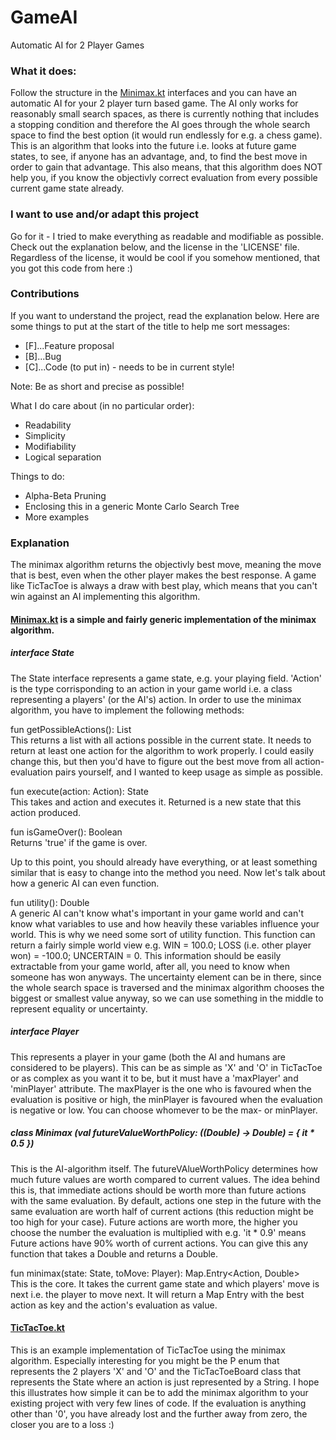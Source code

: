 # GameAI
 Automatic AI for 2 Player Games

### What it does:
Follow the structure in the [Minimax.kt](https://github.com/danielbinder/GameAI/blob/main/src/main/kotlin/Minimax.kt) interfaces and you can have an automatic AI for your 2 player turn based game. The AI only works for reasonably small search spaces, as there is currently nothing that includes a stopping condition and therefore the AI goes through the whole search space to find the best option (it would run endlessly for e.g. a chess game). This is an algorithm that looks into the future i.e. looks at future game states, to see, if anyone has an advantage, and, to find the best move in order to gain that advantage. This also means, that this algorithm does NOT help you, if you know the objectivly correct evaluation from every possible current game state already.

### I want to use and/or adapt this project
Go for it - I tried to make everything as readable and modifiable as possible.
Check out the explanation below, and the license in the 'LICENSE' file.
Regardless of the license, it would be cool if you somehow mentioned, that you got this code from here :)

### Contributions
If you want to understand the project, read the explanation below.
Here are some things to put at the start of the title to help me sort messages:
* [F]...Feature proposal
* [B]...Bug
* [C]...Code (to put in) - needs to be in current style!

Note: Be as short and precise as possible!

What I do care about (in no particular order):
* Readability
* Simplicity
* Modifiability
* Logical separation

Things to do:
* Alpha-Beta Pruning
* Enclosing this in a generic Monte Carlo Search Tree
* More examples

### Explanation
The minimax algorithm returns the objectivly best move, meaning the move that is best, even when the other player makes the best response. A game like TicTacToe is always a draw with best play, which means that you can't win against an AI implementing this algorithm.

#### [Minimax.kt](https://github.com/danielbinder/GameAI/blob/main/src/main/kotlin/Minimax.kt) is a simple and fairly generic implementation of the minimax algorithm.

##### interface State<Action>
The State<Action> interface represents a game state, e.g. your playing field. 'Action' is the type corrisponding to an action in your game world i.e. a class representing a players' (or the AI's) action. In order to use the minimax algorithm, you have to implement the following methods:

fun getPossibleActions(): List<Action><br/>
This returns a list with all actions possible in the current state. It needs to return at least one action for the algorithm to work properly. I could easily change this, but then you'd have to figure out the best move from all action-evaluation pairs yourself, and I wanted to keep usage as simple as possible.
 
fun execute(action: Action): State<Action><br/>
This takes and action and executes it. Returned is a new state that this action produced.
 
fun isGameOver(): Boolean<br/>
Returns 'true' if the game is over.

Up to this point, you should already have everything, or at least something similar that is easy to change into the method you need. Now let's talk about how a generic AI can even function.

fun utility(): Double<br/>
A generic AI can't know what's important in your game world and can't know what variables to use and how heavily these variables influence your world. This is why we need some sort of utility function. This function can return a fairly simple world view e.g. WIN = 100.0; LOSS (i.e. other player won) = -100.0; UNCERTAIN = 0. This information should be easily extractable from your game world, after all, you need to know when someone has won anyways. The uncertainty element can be in there, since the whole search space is traversed and the minimax algorithm chooses the biggest or smallest value anyway, so we can use something in the middle to represent equality or uncertainty.
 
 ##### interface Player
This represents a player in your game (both the AI and humans are considered to be players). This can be as simple as 'X' and 'O' in TicTacToe or as complex as you want it to be, but it must have a 'maxPlayer' and 'minPlayer' attribute. The maxPlayer is the one who is favoured when the evaluation is positive or high, the minPlayer is favoured when the evaluation is negative or low. You can choose whomever to be the max- or minPlayer.
 
##### class Minimax<Action> (val futureValueWorthPolicy: ((Double) -> Double) = { it * 0.5 })
This is the AI-algorithm itself. The futureVAlueWorthPolicy determines how much future values are worth compared to current values. The idea behind this is, that immediate actions should be worth more than future actions with the same evaluation. By default, actions one step in the future with the same evaluation are worth half of current actions (this reduction might be too high for your case). Future actions are worth more, the higher you choose the number the evaluation is multiplied with e.g. 'it * 0.9' means Future actions have 90% worth of current actions. You can give this any function that takes a Double and returns a Double.

fun minimax(state: State<Action>, toMove: Player): Map.Entry<Action, Double><br/>
This is the core. It takes the current game state and which players' move is next i.e. the player to move next. It will return a Map Entry with the best action as key and the action's evaluation as value.

#### [TicTacToe.kt](https://github.com/danielbinder/GameAI/blob/main/src/main/kotlin/TicTacToe.kt)
This is an example implementation of TicTacToe using the minimax algorithm. Especially interesting for you might be the P enum that represents the 2 players 'X' and 'O' and the TicTacToeBoard class that represents the State<Action> where an action is just represented by a String. I hope this illustrates how simple it can be to add the minimax algorithm to your existing project with very few lines of code. If the evaluation is anything other than '0', you have already lost and the further away from zero, the closer you are to a loss :)

